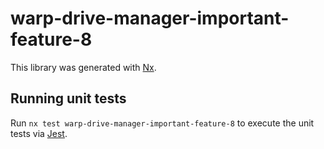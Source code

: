 # warp-drive-manager-important-feature-8

This library was generated with [Nx](https://nx.dev).

## Running unit tests

Run `nx test warp-drive-manager-important-feature-8` to execute the unit tests via [Jest](https://jestjs.io).
